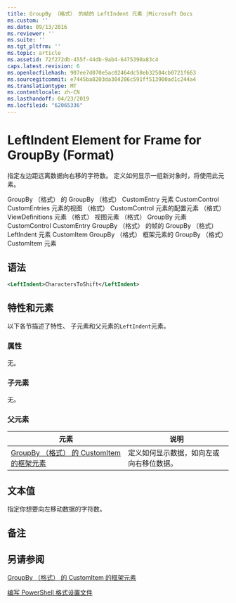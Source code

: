 ```yaml
---
title: GroupBy （格式） 的帧的 LeftIndent 元素 |Microsoft Docs
ms.custom: ''
ms.date: 09/13/2016
ms.reviewer: ''
ms.suite: ''
ms.tgt_pltfrm: ''
ms.topic: article
ms.assetid: 72f272db-455f-44db-9ab4-6475390a83c4
caps.latest.revision: 6
ms.openlocfilehash: 907ee7d070e5ac02464dc58eb32504cb0721f663
ms.sourcegitcommit: e7445ba8203da304286c591ff513900ad1c244a4
ms.translationtype: MT
ms.contentlocale: zh-CN
ms.lasthandoff: 04/23/2019
ms.locfileid: "62065336"
---
```

# <a name="leftindent-element-for-frame-for-groupby-format"></a>LeftIndent Element for Frame for GroupBy (Format)

指定左边距远离数据向右移的字符数。 定义如何显示一组新对象时，将使用此元素。

GroupBy （格式） 的 GroupBy （格式） CustomEntry 元素 CustomControl CustomEntries 元素的视图 （格式） CustomControl 元素的配置元素 （格式） ViewDefinitions 元素 （格式） 视图元素 （格式） GroupBy 元素CustomControl CustomEntry GroupBy （格式） 的帧的 GroupBy （格式） LeftIndent 元素 CustomItem GroupBy （格式） 框架元素的 GroupBy （格式） CustomItem 元素

## <a name="syntax"></a>语法

```xml
<LeftIndent>CharactersToShift</LeftIndent>
```

## <a name="attributes-and-elements"></a>特性和元素

以下各节描述了特性、 子元素和父元素的`LeftIndent`元素。

### <a name="attributes"></a>属性

无。

### <a name="child-elements"></a>子元素

无。

### <a name="parent-elements"></a>父元素

|元素|说明|
|-------------|-----------------|
|[GroupBy （格式） 的 CustomItem 的框架元素](./frame-element-for-customitem-for-groupby-format.md)|定义如何显示数据，如向左或向右移位数据。|

## <a name="text-value"></a>文本值

指定你想要向左移动数据的字符数。

## <a name="remarks"></a>备注

## <a name="see-also"></a>另请参阅

[GroupBy （格式） 的 CustomItem 的框架元素](./frame-element-for-customitem-for-groupby-format.md)

[编写 PowerShell 格式设置文件](./writing-a-powershell-formatting-file.md)
